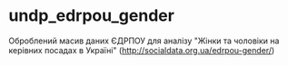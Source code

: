 # undp_edrpou_gender
Оброблений масив даних ЄДРПОУ для аналізу "Жінки та чоловіки на керівних посадах в Україні" (http://socialdata.org.ua/edrpou-gender/)
